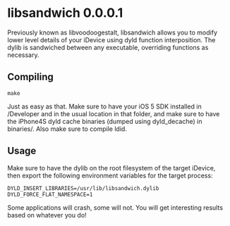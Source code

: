 libsandwich 0.0.0.1
===================

Previously known as libvoodoogestalt, libsandwich allows you to modify
lower level details of your iDevice using dyld function interposition.
The dylib is sandwiched between any executable, overriding functions as
necessary.

Compiling
---------

    make

Just as easy as that. Make sure to have your iOS 5 SDK installed in /Developer
and in the usual location in that folder, and make sure to have the iPhone4S
dyld cache binaries (dumped using dyld_decache) in binaries/. Also make sure
to compile ldid.

Usage
-----

Make sure to have the dylib on the root filesystem of the target iDevice,
then export the following environment variables for the target process:

    DYLD_INSERT_LIBRARIES=/usr/lib/libsandwich.dylib
    DYLD_FORCE_FLAT_NAMESPACE=1

Some applications will crash, some will not. You will get interesting results
based on whatever you do!


